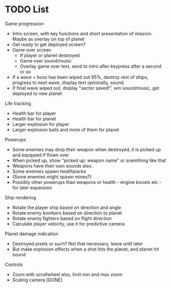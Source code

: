 TODO List
=========


Game progression
* Intro screen, with key functions and short presentation of mission.  Maybe as overlay on top of planet
* Get ready to get deployed screen?
* Game over screen
  * If player or planet destroyed
  * Game over sound/music
  * Overlay game over text, send to intro after keypress after a second or so
* If a wave + boss has been wiped out 95%, destroy rest of ships, progress to next wave, display text optionally, sound.
* If final wave wiped out, display "sector saved!", win sound/music, get deployed to new planet


Life tracking
* Health bar for player
* Health bar for planet
* Larger explosion for player
* Larger explosion balls and more of them for planet


Powerups
* Some enemies may drop their weapon when destroyed, it is picked up and equipped if flown over
* When picked up, show "picked up: weapon name" or soemthing like that
* Weapons have their own sounds also..
* Some enemies spawn healthpacks
* (Some enemies might spawn mines?)
* Possibly other powerups than weapons or health - engine boosts etc - for later expansion


Ship rendering
* Rotate the player ship based on direction and angle
* Rotate enemy bombers based on direction to planet
* Rotate enemy fighters based on flight direction
* Calculate player velocity, use it for predictive camera


Planet damage indication
* Destroyed pixels or such?  Not that necessary, leave until later
* But make explosion effects when a shot hits the planet, and planet hit sound


Controls
* Zoom with scrollwheel also, limit min and max zoom
* Scaling camera [DONE]



